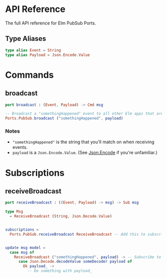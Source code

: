 # API Reference

The full API reference for Elm PubSub Ports.

## Type Aliases

```elm
type alias Event = String
type alias Payload = Json.Encode.Value
```

# Commands

## broadcast

```elm
port broadcast : (Event, Payload) -> Cmd msg
```

```elm
-- Broadcast a "somethingHappened" event to all other Elm apps that are listening
Ports.PubSub.broadcast ("somethingHappened", payload)
```

### Notes

* `"somethingHappened"` is the string that you'll match on when receiving events.
* `payload` is a `Json.Encode.Value`. (See [Json.Encode](http://package.elm-lang.org/packages/elm-lang/core/latest/Json-Encode) if you're unfamiliar.)

# Subscriptions

## receiveBroadcast

```elm
port receiveBroadcast : ((Event, Payload) -> msg) -> Sub msg
```

```elm
type Msg
  = ReceiveBroadcast (String, Json.Decode.Value)


subscriptions =
  Ports.PubSub.receiveBroadcast ReceiveBroadcast -- Add this to subscriptions


update msg model =
  case msg of
    ReceiveBroadcast ("somethingHappened", payload) -> -- Subscribe to "somethingHappened" messages sent by any Elm app
      case Json.Decode.decodeValue someDecoder payload of
        Ok payload_ ->
          -- Do something with payload_
```
